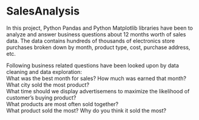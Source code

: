 # SalesAnalysis
In this project, Python Pandas and Python Matplotlib libraries have been to analyze and answer business questions about 12 months worth of sales data. The data contains hundreds of thousands of electronics store purchases broken down by month, product type, cost, purchase address, etc.

Following business related questions have been looked upon by data cleaning and data exploration:  
What was the best month for sales? How much was earned that month?  
What city sold the most product?  
What time should we display advertisemens to maximize the likelihood of customer’s buying product?  
What products are most often sold together?  
What product sold the most? Why do you think it sold the most?


